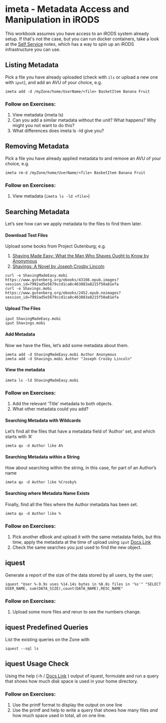 # imeta - Metadata Access and Manipulation in iRODS

This workbook assumes you have access to an iRODS system already setup.
If that's not the case, but you can run docker containers, take a look at the [Self Service](../SelfService/README.md) notes, which has a way to spin up an iRODS infrastructure you can use.

## Listing Metadata

Pick a file you have already uploaded (check with `ils` or upload a new one with `iput`), and add an AVU of your choice, e.g.

`imeta add -d /myZone/home/UserName/<file> BasketItem Banana Fruit `


### Follow on Exercises: 

1. View metadata (imeta ls) 
2. Can you add a similar metadata without the unit? What happens? Why might you not want to do this?
3. What differences does imeta ls -ld give you? 

## Removing Metadata

Pick a file you have already applied metadata to and remove an AVU of your choice, e.g.

`imeta rm-d /myZone/home/UserName/<file> BasketItem Banana Fruit `

### Follow on Exercises: 

1. View metadata (`imeta ls -ld <file>`) 

## Searching Metadata

Let’s see how can we apply metadata to the files to find them later.

#### Download Test Files

Upload some books from Project Gutenburg; e.g.
1. [Shaving Made Easy: What the Man Who Shaves Ought to Know by Anonymous](https://www.gutenberg.org/ebooks/43166)
2. [Shavings: A Novel by Joseph Crosby Lincoln](https://www.gutenberg.org/ebooks/2452)

```
curl -o ShavingMadeEasy.mobi https://www.gutenberg.org/ebooks/43166.epub.images?session_id=7992ad5e5679ccd1ca8c463883a8215f50a81efa
curl -o Shavings.mobi https://www.gutenberg.org/ebooks/2452.epub.noimages?session_id=7992ad5e5679ccd1ca8c463883a8215f50a81efa
```

#### Upload The Files

```
iput ShavingMadeEasy.mobi
iput Shavings.mobi
```

#### Add Metadata

Now we have the files, let’s add some metadata about them. 

```
imeta add -d ShavingMadeEasy.mobi Author Anonymous
imeta add -d Shavings.mobi Author "Joseph Crosby Lincoln"
```

#### View the metadata

```
imeta ls -ld ShavingMadeEasy.mobi
```

### Follow on Exercises: 

1. Add the relevant 'Title' metadata to both objects.
2. What other metadata could you add?


#### Searching Metadata with Wildcards

Let’s find all the files that have a metadata field of ‘Author’ set, and which starts with ‘A’

`imeta qu -d Author like A%`

#### Searching Metadata within a String

How about searching within the string, in this case, for part of an Author’s name

`imeta qu -d Author like %Crosby%`


#### Searching where Metadata Name Exists

Finally, find all the files where the Author metadata has been set. 

`imeta qu -d Author like %`

### Follow on Exercises: 

1. Pick another eBook and upload it with the same metadata fields, but this time, apply the metadata at the time of upload using `iput` [Docs Link](https://docs.irods.org/4.2.8/icommands/user/#iput)
2. Check the same searches you just used to find the new object.


## iquest 

Generate a report of the size of the data stored by all users, by the user;

`iquest "User %-9.9s uses %14.14s bytes in %8.8s files in '%s'" "SELECT USER_NAME, sum(DATA_SIZE),count(DATA_NAME),RESC_NAME"`


### Follow on Exercises: 

1. Upload some more files and rerun to see the numbers change.

## iquest Predefined Queries

List the existing queries on the Zone with

`iquest --sql ls`

## iquest Usage Check

Using the help (-h /  [Docs Link](https://docs.irods.org/4.2.8/icommands/user/#iquest) ) output of iquest, formulate and run a query that shows how much disk space is used in your home directory.

### Follow on Exercises: 

1. Use the printf format to display the output on one line
2. Use the printf and help to write a query that shows how many files _and_ how much space used in total, all on one line. 

